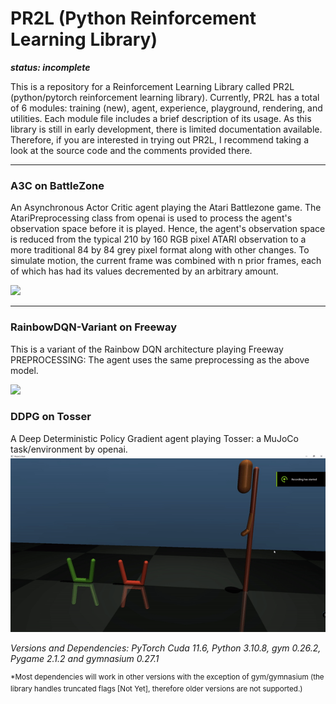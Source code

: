 # PR2L (Python Reinforcement Learning Library)
***status: incomplete***

This is a repository for a Reinforcement Learning Library called PR2L (python/pytorch reinforcement learning library). Currently, PR2L has a total of 6 modules: training (new), agent, experience, playground, rendering, and utilities. Each module file includes a brief description of its usage. As this library is still in early development, there is limited documentation available. Therefore, if you are interested in trying out PR2L, I recommend taking a look at the source code and the comments provided there.
******
### A3C on BattleZone
An Asynchronous Actor Critic agent playing the Atari Battlezone game. The AtariPreprocessing class from openai is used to process the agent's observation space before it is played. Hence, the agent's observation space is reduced from the typical 210 by 160 RGB pixel ATARI observation to a more traditional 84 by 84 grey pixel format along with other changes. To simulate motion, the current frame was combined with n prior frames, each of which has had its values decremented by an arbitrary amount.

<img src="https://github.com/Ianpro1/RL-agents/blob/master/GIF/BattleZone.gif" width="400">

******
### RainbowDQN-Variant on Freeway
This is a variant of the Rainbow DQN architecture playing Freeway
PREPROCESSING: The agent uses the same preprocessing as the above model.

<img src="https://github.com/Ianpro1/RL-agents/blob/master/GIF/Freeway.gif" width="400">

### DDPG on Tosser
A Deep Deterministic Policy Gradient agent playing Tosser: a MuJoCo task/environment by openai.
<img src="https://github.com/Ianpro1/PR2L/blob/master/GIF/TosserCPPGIF.gif" width="600">

_Versions and Dependencies: PyTorch Cuda 11.6, Python 3.10.8, gym 0.26.2, Pygame 2.1.2 and gymnasium 0.27.1_

<sup>*Most dependencies will work in other versions with the exception of gym/gymnasium (the library handles truncated flags [Not Yet], therefore older versions are not supported.)</sup>
